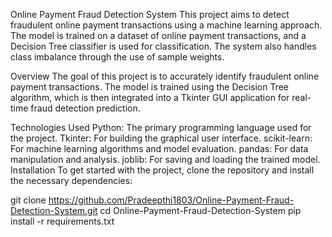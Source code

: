 Online Payment Fraud Detection System
This project aims to detect fraudulent online payment transactions using a machine learning approach. The model is trained on a dataset of online payment transactions, and a Decision Tree classifier is used for classification. The system also handles class imbalance through the use of sample weights.

Overview
The goal of this project is to accurately identify fraudulent online payment transactions. The model is trained using the Decision Tree algorithm, which is then integrated into a Tkinter GUI application for real-time fraud detection prediction.

Technologies Used
Python: The primary programming language used for the project.
Tkinter: For building the graphical user interface.
scikit-learn: For machine learning algorithms and model evaluation.
pandas: For data manipulation and analysis.
joblib: For saving and loading the trained model.
Installation
To get started with the project, clone the repository and install the necessary dependencies:

git clone https://github.com/Pradeepthi1803/Online-Payment-Fraud-Detection-System.git
cd Online-Payment-Fraud-Detection-System
pip install -r requirements.txt
